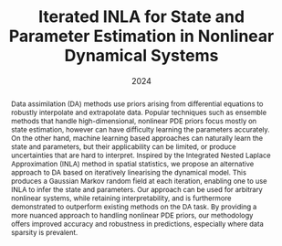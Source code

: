 ---
# Documentation: https://sourcethemes.com/academic/docs/managing-content/

title: Iterated INLA for State and Parameter Estimation in Nonlinear Dynamical Systems
subtitle:
authors:
- Rafael Anderka
- Marc Deisenroth
- So Takao
tags: []
categories: [Data assimilation, INLA, stochastic PDEs]
date: '2024'
lastmod: 2024-02-26T21:35:33+01:00
featured: false
draft: false

# Featured image
# To use, add an image named `featured.jpg/png` to your page's folder.
# Focal points: Smart, Center, TopLeft, Top, TopRight, Left, Right, BottomLeft, Bottom, BottomRight.
image:
  caption: ''
  focal_point: 'Smart'
  preview_only: true

# Projects (optional).
#   Associate this post with one or more of your projects.
#   Simply enter your project's folder or file name without extension.
#   E.g. `projects = ["internal-project"]` references `content/project/deep-learning/index.md`.
#   Otherwise, set `projects = []`.
projects: []
publishDate: '2024'
publication_types:
- '2'
abstract: Data assimilation (DA) methods use priors arising from differential equations to robustly interpolate and extrapolate data. Popular techniques such as ensemble methods that handle high-dimensional, nonlinear PDE priors focus mostly on state estimation, however can have difficulty learning the parameters accurately. On the other hand, machine learning based approaches can naturally learn the state and parameters, but their applicability can be limited, or produce uncertainties that are hard to interpret. Inspired by the Integrated Nested Laplace Approximation (INLA) method in spatial statistics, we propose an alternative approach to DA based on iteratively linearising the dynamical model. This produces a Gaussian Markov random field at each iteration, enabling one to use INLA to infer the state and parameters. Our approach can be used for arbitrary nonlinear systems, while retaining interpretability, and is furthermore demonstrated to outperform existing methods on the DA task. By providing a more nuanced approach to handling nonlinear PDE priors, our methodology offers improved accuracy and robustness in predictions, especially where data sparsity is prevalent.
publication: '*Uncertainty in Artificial Intelligence*'
url_pdf: 'https://arxiv.org/abs/2402.17036'
---